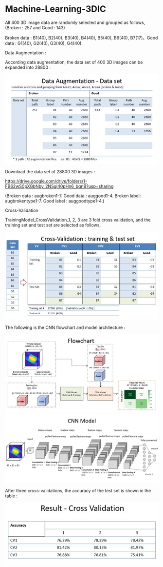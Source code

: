 # Machine-Learning-3DIC

All 400 3D image data are randomly selected and grouped as follows, (Broken : 257 and Good : 143)

Broken data : B1(40), B2(40), B3(40), B4(40), B5(40), B6(40), B7(17)。Good data : G1(40), G2(40), G3(40), G4(40).


Data Augmentation :

According data augmentation, the data set of 400 3D images can be expanded into 28800 :

![image](note_pic/data_augmentation.JPG)

Download the data set of 28800 3D images :

https://drive.google.com/drive/folders/1-FB62wS0pXGbNby_2NSgi40pHn6_bqnB?usp=sharing

(Broken data : augbroken1-7. Good data : auggood1-4. Broken label: augbrokentype1-7. Good label : auggoodtype1-4.)


Cross-Validation

TrainingModel_CrossValidation_1, 2, 3 are 3 fold cross validation, and the training set and test set are selected as follows,

![image](note_pic/cross_validation.JPG)

The following is the CNN flowchart and model architecture :

![image](note_pic/cnn_flowchart.JPG)
![image](note_pic/cnn_model.JPG)

After three cross-validations, the accuracy of the test set is shown in the table : 

![image](note_pic/cv_result.JPG)
